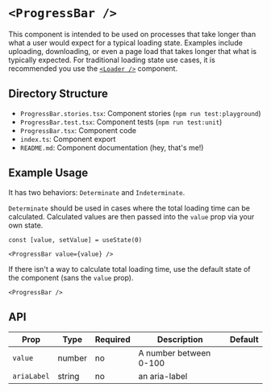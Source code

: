 # `<ProgressBar />`

This component is intended to be used on processes that take longer than what a user would expect for a typical loading state. Examples include uploading, downloading, or even a page load that takes longer that what is typically expected. For traditional loading state use cases, it is recommended you use the [`<Loader />`](../Loader/README.md) component.

## Directory Structure

- `ProgressBar.stories.tsx`: Component stories (`npm run test:playground`)
- `ProgressBar.test.tsx`: Component tests (`npm run test:unit`)
- `ProgressBar.tsx`: Component code
- `index.ts`: Component export
- `README.md`: Component documentation (hey, that's me!)

## Example Usage

It has two behaviors: `Determinate` and `Indeterminate`.

`Determinate` should be used in cases where the total loading time can be calculated. Calculated values are then passed into the `value` prop via your own state.

```tsx
const [value, setValue] = useState(0)

<ProgressBar value={value} />
```

If there isn't a way to calculate total loading time, use the default state of the component (sans the `value` prop).

```tsx
<ProgressBar />
```

## API

| Prop        | Type   | Required | Description            | Default |
| ----------- | ------ | -------- | ---------------------- | ------- |
| `value`     | number | no       | A number between 0-100 |         |
| `ariaLabel` | string | no       | an aria-label          |         |

